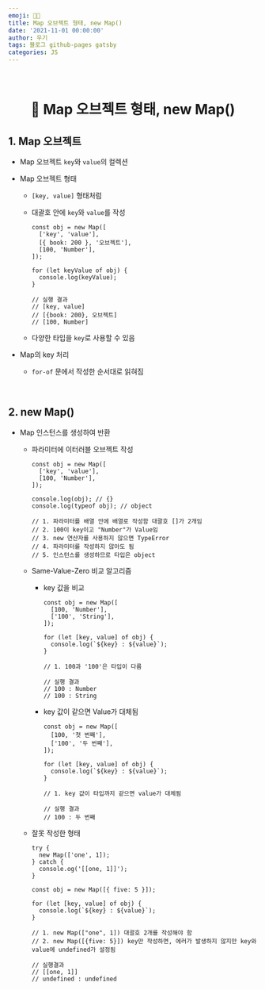 ```yaml
---
emoji: 👨‍💻
title: Map 오브젝트 형태, new Map()
date: '2021-11-01 00:00:00'
author: 우기
tags: 블로그 github-pages gatsby
categories: JS
---
```


<br>

<h1 align="center">
  👋  Map 오브젝트 형태, new Map()
</h1>

## 1. Map 오브젝트

- Map 오브젝트 `key`와 `value`의 컬렉션
- Map 오브젝트 형태

  - `[key, value]` 형태처럼
  - 대괄호 안에 `key`와 `value`를 작성

    ```tsx
    const obj = new Map([
      ['key', 'value'],
      [{ book: 200 }, '오브젝트'],
      [100, 'Number'],
    ]);

    for (let keyValue of obj) {
      console.log(keyValue);
    }

    // 실행 결과
    // [key, value]
    // [{book: 200}, 오브젝트]
    // [100, Number]
    ```

  - 다양한 타입을 `key`로 사용할 수 있음

- Map의 key 처리
  - `for-of` 문에서 작성한 순서대로 읽혀짐

<br>

## 2. new Map()

- Map 인스턴스를 생성하여 반환

  - 파라미터에 이터러블 오브젝트 작성

    ```tsx
    const obj = new Map([
      ['key', 'value'],
      [100, 'Number'],
    ]);

    console.log(obj); // {}
    console.log(typeof obj); // object

    // 1. 파라미터를 배열 안에 배열로 작성함 대괄호 []가 2개임
    // 2. 100이 key이고 "Number"가 Value임
    // 3. new 연산자를 사용하지 않으면 TypeError
    // 4. 파라미터를 작성하지 않아도 됨
    // 5. 인스턴스를 생성하므로 타입은 object
    ```

  - Same-Value-Zero 비교 알고리즘

    - key 값을 비교

      ```tsx
      const obj = new Map([
        [100, 'Number'],
        ['100', 'String'],
      ]);

      for (let [key, value] of obj) {
        console.log(`${key} : ${value}`);
      }

      // 1. 100과 '100'은 타입이 다름

      // 실행 결과
      // 100 : Number
      // 100 : String
      ```

    - key 값이 같으면 Value가 대체됨

      ```tsx
      const obj = new Map([
        [100, '첫 번째'],
        ['100', '두 번째'],
      ]);

      for (let [key, value] of obj) {
        console.log(`${key} : ${value}`);
      }

      // 1. key 값이 타입까지 같으면 value가 대체됨

      // 실행 결과
      // 100 : 두 번째
      ```

  - 잘못 작성한 형태

    ```tsx
    try {
      new Map(['one', 1]);
    } catch {
      console.og('[[one, 1]]');
    }

    const obj = new Map([{ five: 5 }]);

    for (let [key, value] of obj) {
      console.log(`${key} : ${value}`);
    }

    // 1. new Map(["one", 1]) 대괄호 2개를 작성해야 함
    // 2. new Map([{five: 5}]) key만 작성하면, 에러가 발생하지 않지만 key와 value에 undefined가 설정됨

    // 실행결과
    // [[one, 1]]
    // undefined : undefined
    ```

```toc

```
